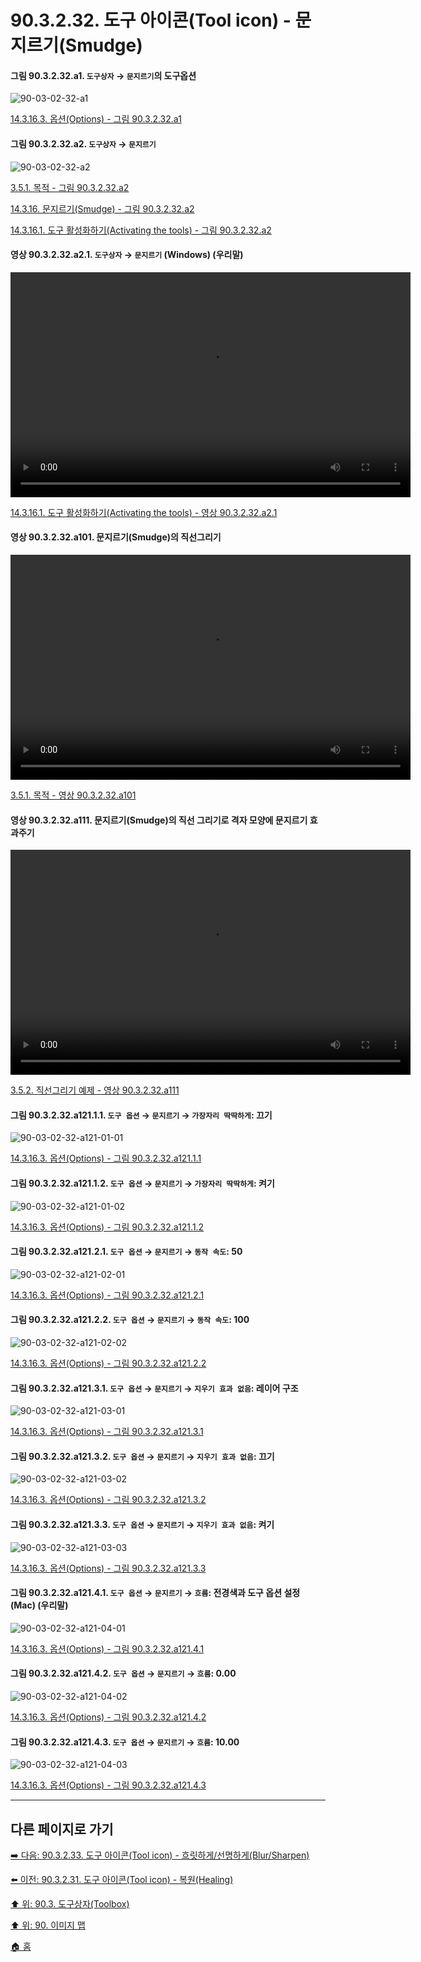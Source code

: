 # 90.3.2.32. 도구 아이콘(Tool icon) - 문지르기(Smudge)

<a id="90-03-02-32-a1"></a>

#### 그림 90.3.2.32.a1. `도구상자` → `문지르기`의 도구옵션
![90-03-02-32-a1](https://github.com/wonder13662/gimp/assets/15767104/89235865-2de8-4001-8b55-0ec8e97014ed)

[14.3.16.3. 옵션(Options) - 그림 90.3.2.32.a1](./14-03-16-03-options.md#90-03-02-32-a1)

<a id="90-03-02-32-a2"></a>

#### 그림 90.3.2.32.a2. `도구상자` → `문지르기`
![90-03-02-32-a2](https://github.com/wonder13662/gimp/assets/15767104/29694b78-a2b8-40a3-b11c-a4b0a6dbdb9b)

[3.5.1. 목적 - 그림 90.3.2.32.a2](./03-05-01-intention.md#90-03-02-32-a2)

[14.3.16. 문지르기(Smudge) - 그림 90.3.2.32.a2](./14-03-16-00-smudge.md#90-03-02-32-a2)

[14.3.16.1. 도구 활성화하기(Activating the tools) - 그림 90.3.2.32.a2](./14-03-16-01-activating_the_tool.md#90-03-02-32-a2)

<a id="90-03-02-32-a2-01"></a>

#### 영상 90.3.2.32.a2.1. `도구상자` → `문지르기` (Windows) (우리말)
<video controls="controls" width="640" height="360" src="https://github.com/wonder13662/gimp/assets/15767104/7002d78e-be13-4b46-bba2-dce814f41a26"></video>

[14.3.16.1. 도구 활성화하기(Activating the tools) - 영상 90.3.2.32.a2.1](./14-03-16-01-activating_the_tool.md#90-03-02-32-a2-01)

<a id="90-03-02-32-a101"></a>

#### 영상 90.3.2.32.a101. 문지르기(Smudge)의 직선그리기
<video controls="controls" width="640" height="360" environment="MacOS:Sonoma 14.2.1 GIMP 2.10.36" src="https://github.com/wonder13662/gimp/assets/15767104/c266461f-b922-4a68-a836-a500bb18047a"></video>

[3.5.1. 목적 - 영상 90.3.2.32.a101](./03-05-01-intention.md#90-03-02-32-a101)

<a id="90-03-02-32-a111"></a>

#### 영상 90.3.2.32.a111. 문지르기(Smudge)의 직선 그리기로 격자 모양에 문지르기 효과주기
<video controls="controls" width="640" height="360" environment="MacOS:Sonoma 14.2.1 GIMP 2.10.36" src="https://github.com/wonder13662/gimp/assets/15767104/a040ac09-806b-47b5-ae25-2accfa6630c8"></video>

[3.5.2. 직선그리기 예제 - 영상 90.3.2.32.a111](./03-05-02-examples.md#90-03-02-32-a111)

<a id="90-03-02-32-a121-01-01"></a>

#### 그림 90.3.2.32.a121.1.1. `도구 옵션` → `문지르기` → `가장자리 딱딱하게`: 끄기
![90-03-02-32-a121-01-01](https://github.com/wonder13662/gimp/assets/15767104/6d40956b-1cf7-4910-a460-fafe15e99b27)

[14.3.16.3. 옵션(Options) - 그림 90.3.2.32.a121.1.1](./14-03-16-03-options.md#90-03-02-32-a121-01-01)

<a id="90-03-02-32-a121-01-02"></a>

#### 그림 90.3.2.32.a121.1.2. `도구 옵션` → `문지르기` → `가장자리 딱딱하게`: 켜기
![90-03-02-32-a121-01-02](https://github.com/wonder13662/gimp/assets/15767104/7a3f5343-a223-44d5-a5d0-927b36a74a64)

[14.3.16.3. 옵션(Options) - 그림 90.3.2.32.a121.1.2](./14-03-16-03-options.md#90-03-02-32-a121-01-02)

<a id="90-03-02-32-a121-02-01"></a>

#### 그림 90.3.2.32.a121.2.1. `도구 옵션` → `문지르기` → `동작 속도`: 50
![90-03-02-32-a121-02-01](https://github.com/wonder13662/gimp/assets/15767104/f150bea7-a3f2-4c21-8b8d-9905abf1be51)

[14.3.16.3. 옵션(Options) - 그림 90.3.2.32.a121.2.1](./14-03-16-03-options.md#90-03-02-32-a121-02-01)

<a id="90-03-02-32-a121-02-02"></a>

#### 그림 90.3.2.32.a121.2.2. `도구 옵션` → `문지르기` → `동작 속도`: 100
![90-03-02-32-a121-02-02](https://github.com/wonder13662/gimp/assets/15767104/30d9b204-f21f-4591-8c79-8800d7b3dddf)

[14.3.16.3. 옵션(Options) - 그림 90.3.2.32.a121.2.2](./14-03-16-03-options.md#90-03-02-32-a121-02-02)

<a id="90-03-02-32-a121-03-01"></a>

#### 그림 90.3.2.32.a121.3.1. `도구 옵션` → `문지르기` → `지우기 효과 없음`: 레이어 구조
![90-03-02-32-a121-03-01](https://github.com/wonder13662/gimp/assets/15767104/12c0ea44-e6fb-4f42-b67c-fc7d0e270499)

[14.3.16.3. 옵션(Options) - 그림 90.3.2.32.a121.3.1](./14-03-16-03-options.md#90-03-02-32-a121-03-01)

<a id="90-03-02-32-a121-03-02"></a>

#### 그림 90.3.2.32.a121.3.2. `도구 옵션` → `문지르기` → `지우기 효과 없음`: 끄기
![90-03-02-32-a121-03-02](https://github.com/wonder13662/gimp/assets/15767104/12cd808f-438e-4493-99d7-7b419ea3e387)

[14.3.16.3. 옵션(Options) - 그림 90.3.2.32.a121.3.2](./14-03-16-03-options.md#90-03-02-32-a121-03-02)

<a id="90-03-02-32-a121-03-03"></a>

#### 그림 90.3.2.32.a121.3.3. `도구 옵션` → `문지르기` → `지우기 효과 없음`: 켜기
![90-03-02-32-a121-03-03](https://github.com/wonder13662/gimp/assets/15767104/df74c4a1-2218-4799-815f-8fd0debcf959)

[14.3.16.3. 옵션(Options) - 그림 90.3.2.32.a121.3.3](./14-03-16-03-options.md#90-03-02-32-a121-03-03)

<a id="90-03-02-32-a121-04-01"></a>

#### 그림 90.3.2.32.a121.4.1. `도구 옵션` → `문지르기` → `흐름`: 전경색과 도구 옵션 설정 (Mac) (우리말)
![90-03-02-32-a121-04-01](https://github.com/wonder13662/gimp/assets/15767104/3549ee5d-87f6-4f7d-91ac-ef734914a24d)

[14.3.16.3. 옵션(Options) - 그림 90.3.2.32.a121.4.1](./14-03-16-03-options.md#90-03-02-32-a121-04-01)

<a id="90-03-02-32-a121-04-02"></a>

#### 그림 90.3.2.32.a121.4.2. `도구 옵션` → `문지르기` → `흐름`: 0.00
![90-03-02-32-a121-04-02](https://github.com/wonder13662/gimp/assets/15767104/4ca787f9-9f04-4433-acec-7f79e490633c)

[14.3.16.3. 옵션(Options) - 그림 90.3.2.32.a121.4.2](./14-03-16-03-options.md#90-03-02-32-a121-04-02)

<a id="90-03-02-32-a121-04-03"></a>

#### 그림 90.3.2.32.a121.4.3. `도구 옵션` → `문지르기` → `흐름`: 10.00
![90-03-02-32-a121-04-03](https://github.com/wonder13662/gimp/assets/15767104/6cc92fad-0978-4ce9-890e-7b0d0f5a76a5)

[14.3.16.3. 옵션(Options) - 그림 90.3.2.32.a121.4.3](./14-03-16-03-options.md#90-03-02-32-a121-04-03)

***

## 다른 페이지로 가기

[➡️ 다음: 90.3.2.33. 도구 아이콘(Tool icon) - 흐릿하게/선명하게(Blur/Sharpen)](./90-03-02-33-blur_sharpen.md)

[⬅️ 이전: 90.3.2.31. 도구 아이콘(Tool icon) - 복원(Healing)](./90-03-02-31-healing.md)

[⬆️ 위: 90.3. 도구상자(Toolbox)](./90-03-00-toolbox.md)

[⬆️ 위: 90. 이미지 맵](./90-00-image-map.md)

[🏠 홈](./00-home.md)
